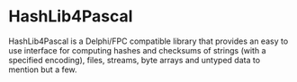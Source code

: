 # HashLib4Pascal
HashLib4Pascal is a Delphi/FPC compatible library that provides an easy to use interface for computing hashes and checksums of strings (with a specified encoding), files, streams, byte arrays and untyped data to mention but a few.
